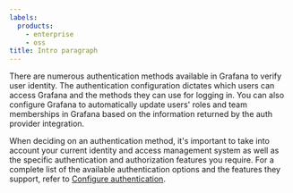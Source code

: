 ```yaml
---
labels:
  products:
    - enterprise
    - oss
title: Intro paragraph
---
```


There are numerous authentication methods available in Grafana to verify user identity. The authentication configuration dictates which users can access Grafana and the methods they can use for logging in.
You can also configure Grafana to automatically update users' roles and team memberships in Grafana based on the information returned by the auth provider integration.

When deciding on an authentication method, it's important to take into account your current identity and access management system as well as the specific authentication and authorization features you require.
For a complete list of the available authentication options and the features they support, refer to [Configure authentication](/docs/grafana/<GRAFANA_VERSION>/setup-grafana/configure-access/configure-authentication).
